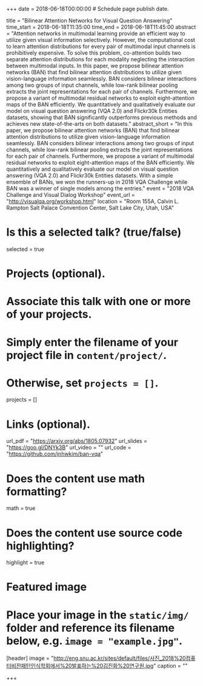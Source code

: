 +++
date = 2018-06-18T00:00:00  # Schedule page publish date.

title = "Bilinear Attention Networks for Visual Question Answering"
time_start = 2018-06-18T11:35:00
time_end = 2018-06-18T11:45:00
abstract = "Attention networks in multimodal learning provide an efficient way to utilize given visual information selectively. However, the computational cost to learn attention distributions for every pair of multimodal input channels is prohibitively expensive. To solve this problem, co-attention builds two separate attention distributions for each modality neglecting the interaction between multimodal inputs. In this paper, we propose bilinear attention networks (BAN) that find bilinear attention distributions to utilize given vision-language information seamlessly. BAN considers bilinear interactions among two groups of input channels, while low-rank bilinear pooling extracts the joint representations for each pair of channels. Furthermore, we propose a variant of multimodal residual networks to exploit eight-attention maps of the BAN efficiently. We quantitatively and qualitatively evaluate our model on visual question answering (VQA 2.0) and Flickr30k Entities datasets, showing that BAN significantly outperforms previous methods and achieves new state-of-the-arts on both datasets."
abstract_short = "In this paper, we propose bilinear attention networks (BAN) that find bilinear attention distributions to utilize given vision-language information seamlessly. BAN considers bilinear interactions among two groups of input channels, while low-rank bilinear pooling extracts the joint representations for each pair of channels. Furthermore, we propose a variant of multimodal residual networks to exploit eight-attention maps of the BAN efficiently. We quantitatively and qualitatively evaluate our model on visual question answering (VQA 2.0) and Flickr30k Entities datasets. With a simple ensemble of BANs, we won the runners-up in 2018 VQA Challenge while BAN was a winner of single models among the entries."
event = "2018 VQA Challenge and Visual Dialog Workshop"
event_url = "http://visualqa.org/workshop.html"
location = "Room 155A, Calvin L. Rampton Salt Palace Convention Center, Salt Lake City, Utah, USA"

# Is this a selected talk? (true/false)
selected = true

# Projects (optional).
#   Associate this talk with one or more of your projects.
#   Simply enter the filename of your project file in `content/project/`.
#   Otherwise, set `projects = []`.
projects = []

# Links (optional).
url_pdf = "https://arxiv.org/abs/1805.07932"
url_slides = "https://goo.gl/DNYk3B"
url_video = ""
url_code = "https://github.com/jnhwkim/ban-vqa"

# Does the content use math formatting?
math = true

# Does the content use source code highlighting?
highlight = true

# Featured image
# Place your image in the `static/img/` folder and reference its filename below, e.g. `image = "example.jpg"`.
[header]
image = "http://eng.snu.ac.kr/sites/default/files/사진_2018%20컴퓨터비전패턴인식학회에서%20발표하는%20김진화%20연구원.jpg"
caption = ""

+++

